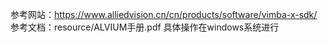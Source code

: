 参考网站：https://www.alliedvision.cn/cn/products/software/vimba-x-sdk/
参考文档：resource/ALVIUM手册.pdf
具体操作在windows系统进行
